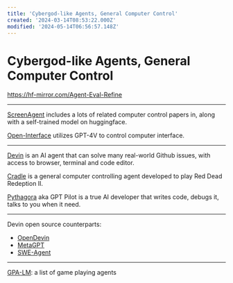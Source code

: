 ```yaml
---
title: 'Cybergod-like Agents, General Computer Control'
created: '2024-03-14T08:53:22.000Z'
modified: '2024-05-14T06:56:57.148Z'
---
```


# Cybergod-like Agents, General Computer Control

https://hf-mirror.com/Agent-Eval-Refine

---

[ScreenAgent](https://github.com/niuzaisheng/ScreenAgent) includes a lots of related computer control papers in, along with a self-trained model on huggingface.

[Open-Interface](https://github.com/AmberSahdev/Open-Interface) utilizes GPT-4V to control computer interface.

---

[Devin](https://www.cognition-labs.com/) is an AI agent that can solve many real-world Github issues, with access to browser, terminal and code editor.

[Cradle](https://github.com/BAAI-Agents/Cradle) is a general computer controlling agent developed to play Red Dead Redeption II.

[Pythagora](https://github.com/Pythagora-io/gpt-pilot) aka GPT Pilot is a true AI developer that writes code, debugs it, talks to you when it need.

---

Devin open source counterparts:

- [OpenDevin](https://github.com/OpenDevin/OpenDevin)
- [MetaGPT](https://github.com/geekan/MetaGPT)
-  [SWE-Agent](https://github.com/princeton-nlp/SWE-agent)

---

[GPA-LM](https://github.com/BAAI-Agents/GPA-LM): a list of game playing agents
